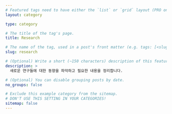 ```yaml
---
# Featured tags need to have either the `list` or `grid` layout (PRO only).
layout: category

type: category

# The title of the tag's page.
title: Research

# The name of the tag, used in a post's front matter (e.g. tags: [<slug>]).
slug: research

# (Optional) Write a short (~150 characters) description of this featured tag.
description: >
  새로운 연구들에 대한 동향을 파악하고 필요한 내용을 정리합니다.

# (Optional) You can disable grouping posts by date.
no_groups: false

# Exclude this example category from the sitemap.
# DON'T USE THIS SETTING IN YOUR CATEGORIES!
sitemap: false
---
```

